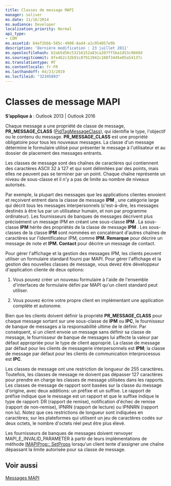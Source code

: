 ```yaml
---
title: Classes de message MAPI
manager: soliver
ms.date: 11/16/2014
ms.audience: Developer
localization_priority: Normal
api_type:
- COM
ms.assetid: 64ef2bbb-585c-4908-8ad4-a1c954057e9b
description: 'Dernière modification : 23 juillet 2011'
ms.openlocfilehash: b2ab5d56c53216152a83ca207ff5ba1d53c9049d
ms.sourcegitcommit: 8fe462c32b91c87911942c188f3445e85a54137c
ms.translationtype: MT
ms.contentlocale: fr-FR
ms.lasthandoff: 04/23/2019
ms.locfileid: "32345893"
---
```

# <a name="mapi-message-classes"></a>Classes de message MAPI

  
  
**S’applique à** : Outlook 2013 | Outlook 2016 
  
Chaque message a une propriété de classe de message, **PR_MESSAGE_CLASS** ([PidTagMessageClass](pidtagmessageclass-canonical-property.md)), qui identifie le type, l'objectif ou le contenu du message. **PR_MESSAGE_CLASS** est une propriété obligatoire pour tous les nouveaux messages. La classe d'un message détermine le formulaire utilisé pour présenter le message à l'utilisateur et au dossier de placement des messages entrants. 
  
Les classes de message sont des chaînes de caractères qui contiennent des caractères ASCII 32 à 127 et qui sont délimitées par des points, mais elles ne peuvent pas se terminer par un point. Chaque chaîne représente un niveau de sous-classe et il n'y a pas de limite au nombre de niveaux autorisés. 
  
Par exemple, la plupart des messages que les applications clientes envoient et reçoivent entrent dans la classe de message **IPM** , une catégorie large qui décrit tous les messages interpersonnels (c'est-à-dire, les messages destinés à être lus par un utilisateur humain, et non par programme ordinateur). Les fournisseurs de banques de messages décrivent plus précisément un message IPM en créant une sous-classe **IPM** . La sous-classe **IPM** hérite des propriétés de la classe de message **IPM** . Les sous-classes de la classe **IPM** sont nommées en concaténant d'autres chaînes de caractères sur l'identificateur IPM, comme **IPM. Remarque** pour décrire un message de note et **IPM. Contact** pour décrire un message de contact. 
  
Pour gérer l'affichage et la gestion des messages IPM, les clients peuvent utiliser un formulaire standard fourni par MAPI. Pour gérer l'affichage et la gestion des nouvelles classes de message, vous devez être développeur d'application cliente de deux options:
  
1. Vous pouvez créer un nouveau formulaire à l'aide de l'ensemble d'interfaces de formulaire défini par MAPI qu'un client standard peut utiliser.
    
2. Vous pouvez écrire votre propre client en implémentant une application complète et autonome. 
    
Bien que les clients doivent définir la propriété **PR_MESSAGE_CLASS** pour chaque message sortant sur une sous-classe de **IPM** ou **IPC**, le fournisseur de banque de messages a la responsabilité ultime de le définir. Par conséquent, si un client envoie un message sans définir sa classe de message, le fournisseur de banque de messages lui affecte la valeur par défaut appropriée pour le type de client approprié. La classe de message par défaut pour les clients de messagerie interpersonnels est **IPM**; la classe de message par défaut pour les clients de communication interprocessus est **IPC**. 
  
Les classes de message ont une restriction de longueur de 255 caractères. Toutefois, les classes de message ne doivent pas dépasser 127 caractères pour prendre en charge les classes de message utilisées dans les rapports. Les classes de message de rapport sont basées sur la classe du message d'origine, avec deux additions: un préfixe et un suffixe. Le rapport de préfixe indique que le message est un rapport et que le suffixe indique le type de rapport: DR (rapport de remise), notification d'échec de remise (rapport de non-remise), IPNRN (rapport de lecture) ou IPNNRN (rapport non lu). Notez que ces restrictions de longueur sont indiquées en caractères; sur les plateformes qui utilisent un jeu de caractères codés sur deux octets, le nombre d'octets réel peut être plus élevé. 
  
Les fournisseurs de banques de messages doivent renvoyer MAPI_E_INVALID_PARAMETER à partir de leurs implémentations de méthode [IMAPIProp:: SetProps](imapiprop-setprops.md) lorsqu'un client tente d'assigner une chaîne dépassant la limite autorisée pour sa classe de message. 
  
## <a name="see-also"></a>Voir aussi



[Messages MAPI](mapi-messages.md)

